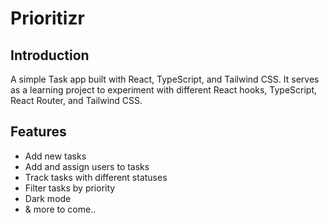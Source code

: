 # Prioritizr

## Introduction

A simple Task app built with React, TypeScript, and Tailwind CSS. It serves as a learning project to experiment with different React hooks, TypeScript, React Router, and Tailwind CSS.

## Features

-   Add new tasks
-   Add and assign users to tasks
-   Track tasks with different statuses
-   Filter tasks by priority
-   Dark mode
-   & more to come..
